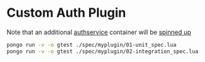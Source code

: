 # Custom Auth Plugin

Note that an additional [authservice](.pongo/authservice.yml) container will be [spinned up](.pongo/pongorc) 

```bash
pongo run -v -o gtest ./spec/myplugin/01-unit_spec.lua
pongo run -v -o gtest ./spec/myplugin/02-integration_spec.lua
```